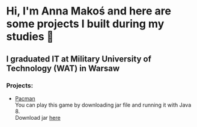 # Hi, I'm Anna Makoś and here are some projects I built during my studies 👋

## I graduated IT at Military University of Technology (WAT) in Warsaw


### Projects:


* [Pacman](https://github.com/AnnaMakos/Pacman)
  <br>  You can play this game by downloading jar file and running it with Java 8.
  <br>  Download jar [here](https://github.com/AnnaMakos/Pacman/blob/master/out/artifacts/Pacman_jar/Pacman.jar)
<!--
**AnnaMakos/AnnaMakos** is a ✨ _special_ ✨ repository because its `README.md` (this file) appears on your GitHub profile.

Here are some ideas to get you started:

- 🔭 I’m currently working on ...
- 🌱 I’m currently learning ...
- 👯 I’m looking to collaborate on ...
- 🤔 I’m looking for help with ...
- 💬 Ask me about ...
- 📫 How to reach me: ...
- 😄 Pronouns: ...
- ⚡ Fun fact: ...
-->
